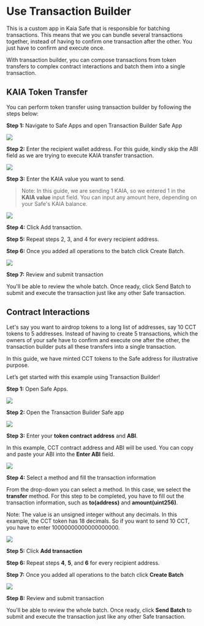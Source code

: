 # Use Transaction Builder

This is a custom app in Kaia Safe that is responsible for batching transactions. This means that we you can bundle several transactions together, instead of having to confirm one transaction after the other. You just have to confirm and execute once.

With transaction builder, you can compose transactions from token transfers to complex contract interactions and batch them into a single transaction.


## KAIA Token Transfer <a id="token-transfer"></a>
You can perform token transfer using transaction builder by following the steps below:

**Step 1:** Navigate to Safe Apps and open Transaction Builder Safe App 

![](/img/build/tools/kaia-safe/ks-tx-builder.png)

**Step 2:** Enter the recipient wallet address. For this guide, kindly skip the ABI field as we are trying to execute KAIA transfer transaction.

![](/img/build/tools/kaia-safe/tx-builder-token-recipient-addr.png)


**Step 3:** Enter the KAIA value you want to send. 

> Note: In this guide, we are sending 1 KAIA, so we entered 1 in the **KAIA value** input field. You can input any amount here, depending on your Safe's KAIA balance.

![](/img/build/tools/kaia-safe/tx-builder-token-trf-value.png)

**Step 4:** Click Add transaction. 

**Step 5:** Repeat steps 2, 3, and 4 for every recipient address.

**Step 6:** Once you added all operations to the batch click Create Batch. 

![](/img/build/tools/kaia-safe/token-trf-tx-builder.gif)


**Step 7:** Review and submit transaction

You'll be able to review the whole batch. Once ready, click Send Batch to submit and execute the transaction just like any other Safe transaction.


## Contract Interactions <a id="contract-interactions"></a>

Let's say you want to airdrop tokens to a long list of addresses, say 10 CCT tokens to 5 addresses. Instead of having to create 5 transactions, which the owners of your safe have to confirm and execute one after the other, the transaction builder puts all these transfers into a single transaction.

In this guide, we have minted CCT tokens to the Safe address for illustrative purpose.

Let’s get started with this example using Transaction Builder!

**Step 1:** Open Safe Apps.

![](/img/build/tools/kaia-safe/ks-tx-builder.png)

**Step 2:** Open the Transaction Builder Safe app

![](/img/build/tools/kaia-safe/ks-use-tx-builder.png)

**Step 3:** Enter your **token contract address** and **ABI**. 

In this example, CCT contract address and ABI will be used. You can copy and paste your ABI into the **Enter ABI** field.

![](/img/build/tools/kaia-safe/kaia-safe-tx-builder-init.gif)

**Step 4:** Select a method and fill the transaction information

From the drop-down you can select a method. In this case, we select the **transfer** method. For this step to be completed, you have to fill out the transaction information, such as **to(address)** and **amount(uint256)**.


Note: The value is an unsigned integer without any decimals. In this example, the CCT token has 18 decimals. So if you want to send 10 CCT, you have to enter 10000000000000000000. 

![](/img/build/tools/kaia-safe/kaia-safe-tx-builder-details.gif)

**Step 5:** Click **Add transaction**
 
**Step 6:** Repeat steps **4**, **5**, and **6** for every recipient address.
 
**Step 7:** Once you added all operations to the batch click **Create Batch**

![](/img/build/tools/kaia-safe/kaia-safe-tx-builder-batch.gif)

**Step 8:** Review and submit transaction

You'll be able to review the whole batch. Once ready, click **Send Batch** to submit and execute the transaction just like any other Safe transaction.

